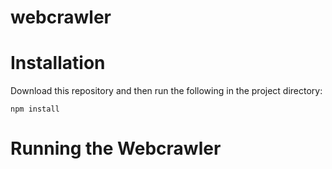 # webcrawler
# Installation
Download this repository and then run the following in the project directory:
```
npm install
```

# Running the Webcrawler

